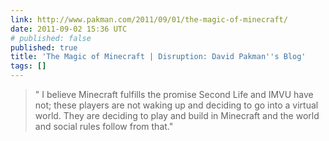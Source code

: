 ```yaml
---
link: http://www.pakman.com/2011/09/01/the-magic-of-minecraft/
date: 2011-09-02 15:36 UTC
# published: false
published: true
title: 'The Magic of Minecraft | Disruption: David Pakman''s Blog'
tags: []
---
```


> " I believe Minecraft fulfills the promise Second Life and IMVU have not; these players are not waking up and deciding to go into a virtual world. They are deciding to play and build in Minecraft and the world and social rules follow from that."
